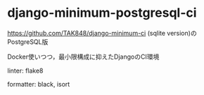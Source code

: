 # django-minimum-postgresql-ci

https://github.com/TAK848/django-minimum-ci (sqlite version)のPostgreSQL版

Docker使いつつ，最小限構成に抑えたDjangoのCI環境

linter: flake8

formatter: black, isort
